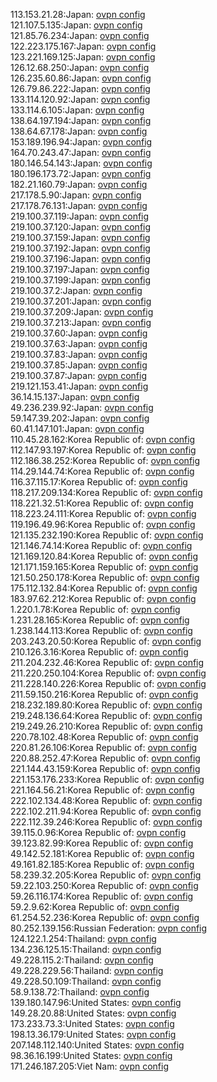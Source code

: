 113.153.21.28:Japan: [ovpn config](vpn/113_153_21_28.ovpn)  
121.107.5.135:Japan: [ovpn config](vpn/121_107_5_135.ovpn)  
121.85.76.234:Japan: [ovpn config](vpn/121_85_76_234.ovpn)  
122.223.175.167:Japan: [ovpn config](vpn/122_223_175_167.ovpn)  
123.221.169.125:Japan: [ovpn config](vpn/123_221_169_125.ovpn)  
126.12.68.250:Japan: [ovpn config](vpn/126_12_68_250.ovpn)  
126.235.60.86:Japan: [ovpn config](vpn/126_235_60_86.ovpn)  
126.79.86.222:Japan: [ovpn config](vpn/126_79_86_222.ovpn)  
133.114.120.92:Japan: [ovpn config](vpn/133_114_120_92.ovpn)  
133.114.6.105:Japan: [ovpn config](vpn/133_114_6_105.ovpn)  
138.64.197.194:Japan: [ovpn config](vpn/138_64_197_194.ovpn)  
138.64.67.178:Japan: [ovpn config](vpn/138_64_67_178.ovpn)  
153.189.196.94:Japan: [ovpn config](vpn/153_189_196_94.ovpn)  
164.70.243.47:Japan: [ovpn config](vpn/164_70_243_47.ovpn)  
180.146.54.143:Japan: [ovpn config](vpn/180_146_54_143.ovpn)  
180.196.173.72:Japan: [ovpn config](vpn/180_196_173_72.ovpn)  
182.21.160.79:Japan: [ovpn config](vpn/182_21_160_79.ovpn)  
217.178.5.90:Japan: [ovpn config](vpn/217_178_5_90.ovpn)  
217.178.76.131:Japan: [ovpn config](vpn/217_178_76_131.ovpn)  
219.100.37.119:Japan: [ovpn config](vpn/219_100_37_119.ovpn)  
219.100.37.120:Japan: [ovpn config](vpn/219_100_37_120.ovpn)  
219.100.37.159:Japan: [ovpn config](vpn/219_100_37_159.ovpn)  
219.100.37.192:Japan: [ovpn config](vpn/219_100_37_192.ovpn)  
219.100.37.196:Japan: [ovpn config](vpn/219_100_37_196.ovpn)  
219.100.37.197:Japan: [ovpn config](vpn/219_100_37_197.ovpn)  
219.100.37.199:Japan: [ovpn config](vpn/219_100_37_199.ovpn)  
219.100.37.2:Japan: [ovpn config](vpn/219_100_37_2.ovpn)  
219.100.37.201:Japan: [ovpn config](vpn/219_100_37_201.ovpn)  
219.100.37.209:Japan: [ovpn config](vpn/219_100_37_209.ovpn)  
219.100.37.213:Japan: [ovpn config](vpn/219_100_37_213.ovpn)  
219.100.37.60:Japan: [ovpn config](vpn/219_100_37_60.ovpn)  
219.100.37.63:Japan: [ovpn config](vpn/219_100_37_63.ovpn)  
219.100.37.83:Japan: [ovpn config](vpn/219_100_37_83.ovpn)  
219.100.37.85:Japan: [ovpn config](vpn/219_100_37_85.ovpn)  
219.100.37.87:Japan: [ovpn config](vpn/219_100_37_87.ovpn)  
219.121.153.41:Japan: [ovpn config](vpn/219_121_153_41.ovpn)  
36.14.15.137:Japan: [ovpn config](vpn/36_14_15_137.ovpn)  
49.236.239.92:Japan: [ovpn config](vpn/49_236_239_92.ovpn)  
59.147.39.202:Japan: [ovpn config](vpn/59_147_39_202.ovpn)  
60.41.147.101:Japan: [ovpn config](vpn/60_41_147_101.ovpn)  
110.45.28.162:Korea Republic of: [ovpn config](vpn/110_45_28_162.ovpn)  
112.147.93.197:Korea Republic of: [ovpn config](vpn/112_147_93_197.ovpn)  
112.186.38.252:Korea Republic of: [ovpn config](vpn/112_186_38_252.ovpn)  
114.29.144.74:Korea Republic of: [ovpn config](vpn/114_29_144_74.ovpn)  
116.37.115.17:Korea Republic of: [ovpn config](vpn/116_37_115_17.ovpn)  
118.217.209.134:Korea Republic of: [ovpn config](vpn/118_217_209_134.ovpn)  
118.221.32.51:Korea Republic of: [ovpn config](vpn/118_221_32_51.ovpn)  
118.223.24.111:Korea Republic of: [ovpn config](vpn/118_223_24_111.ovpn)  
119.196.49.96:Korea Republic of: [ovpn config](vpn/119_196_49_96.ovpn)  
121.135.232.190:Korea Republic of: [ovpn config](vpn/121_135_232_190.ovpn)  
121.146.74.14:Korea Republic of: [ovpn config](vpn/121_146_74_14.ovpn)  
121.169.120.84:Korea Republic of: [ovpn config](vpn/121_169_120_84.ovpn)  
121.171.159.165:Korea Republic of: [ovpn config](vpn/121_171_159_165.ovpn)  
121.50.250.178:Korea Republic of: [ovpn config](vpn/121_50_250_178.ovpn)  
175.112.132.84:Korea Republic of: [ovpn config](vpn/175_112_132_84.ovpn)  
183.97.62.212:Korea Republic of: [ovpn config](vpn/183_97_62_212.ovpn)  
1.220.1.78:Korea Republic of: [ovpn config](vpn/1_220_1_78.ovpn)  
1.231.28.165:Korea Republic of: [ovpn config](vpn/1_231_28_165.ovpn)  
1.238.144.113:Korea Republic of: [ovpn config](vpn/1_238_144_113.ovpn)  
203.243.20.50:Korea Republic of: [ovpn config](vpn/203_243_20_50.ovpn)  
210.126.3.16:Korea Republic of: [ovpn config](vpn/210_126_3_16.ovpn)  
211.204.232.46:Korea Republic of: [ovpn config](vpn/211_204_232_46.ovpn)  
211.220.250.104:Korea Republic of: [ovpn config](vpn/211_220_250_104.ovpn)  
211.228.140.226:Korea Republic of: [ovpn config](vpn/211_228_140_226.ovpn)  
211.59.150.216:Korea Republic of: [ovpn config](vpn/211_59_150_216.ovpn)  
218.232.189.80:Korea Republic of: [ovpn config](vpn/218_232_189_80.ovpn)  
219.248.136.64:Korea Republic of: [ovpn config](vpn/219_248_136_64.ovpn)  
219.249.26.210:Korea Republic of: [ovpn config](vpn/219_249_26_210.ovpn)  
220.78.102.48:Korea Republic of: [ovpn config](vpn/220_78_102_48.ovpn)  
220.81.26.106:Korea Republic of: [ovpn config](vpn/220_81_26_106.ovpn)  
220.88.252.47:Korea Republic of: [ovpn config](vpn/220_88_252_47.ovpn)  
221.144.43.159:Korea Republic of: [ovpn config](vpn/221_144_43_159.ovpn)  
221.153.176.233:Korea Republic of: [ovpn config](vpn/221_153_176_233.ovpn)  
221.164.56.21:Korea Republic of: [ovpn config](vpn/221_164_56_21.ovpn)  
222.102.134.48:Korea Republic of: [ovpn config](vpn/222_102_134_48.ovpn)  
222.102.211.94:Korea Republic of: [ovpn config](vpn/222_102_211_94.ovpn)  
222.112.39.246:Korea Republic of: [ovpn config](vpn/222_112_39_246.ovpn)  
39.115.0.96:Korea Republic of: [ovpn config](vpn/39_115_0_96.ovpn)  
39.123.82.99:Korea Republic of: [ovpn config](vpn/39_123_82_99.ovpn)  
49.142.52.181:Korea Republic of: [ovpn config](vpn/49_142_52_181.ovpn)  
49.161.82.185:Korea Republic of: [ovpn config](vpn/49_161_82_185.ovpn)  
58.239.32.205:Korea Republic of: [ovpn config](vpn/58_239_32_205.ovpn)  
59.22.103.250:Korea Republic of: [ovpn config](vpn/59_22_103_250.ovpn)  
59.26.116.174:Korea Republic of: [ovpn config](vpn/59_26_116_174.ovpn)  
59.2.9.62:Korea Republic of: [ovpn config](vpn/59_2_9_62.ovpn)  
61.254.52.236:Korea Republic of: [ovpn config](vpn/61_254_52_236.ovpn)  
80.252.139.156:Russian Federation: [ovpn config](vpn/80_252_139_156.ovpn)  
124.122.1.254:Thailand: [ovpn config](vpn/124_122_1_254.ovpn)  
134.236.125.15:Thailand: [ovpn config](vpn/134_236_125_15.ovpn)  
49.228.115.2:Thailand: [ovpn config](vpn/49_228_115_2.ovpn)  
49.228.229.56:Thailand: [ovpn config](vpn/49_228_229_56.ovpn)  
49.228.50.109:Thailand: [ovpn config](vpn/49_228_50_109.ovpn)  
58.9.138.72:Thailand: [ovpn config](vpn/58_9_138_72.ovpn)  
139.180.147.96:United States: [ovpn config](vpn/139_180_147_96.ovpn)  
149.28.20.88:United States: [ovpn config](vpn/149_28_20_88.ovpn)  
173.233.73.3:United States: [ovpn config](vpn/173_233_73_3.ovpn)  
198.13.36.179:United States: [ovpn config](vpn/198_13_36_179.ovpn)  
207.148.112.140:United States: [ovpn config](vpn/207_148_112_140.ovpn)  
98.36.16.199:United States: [ovpn config](vpn/98_36_16_199.ovpn)  
171.246.187.205:Viet Nam: [ovpn config](vpn/171_246_187_205.ovpn)  
